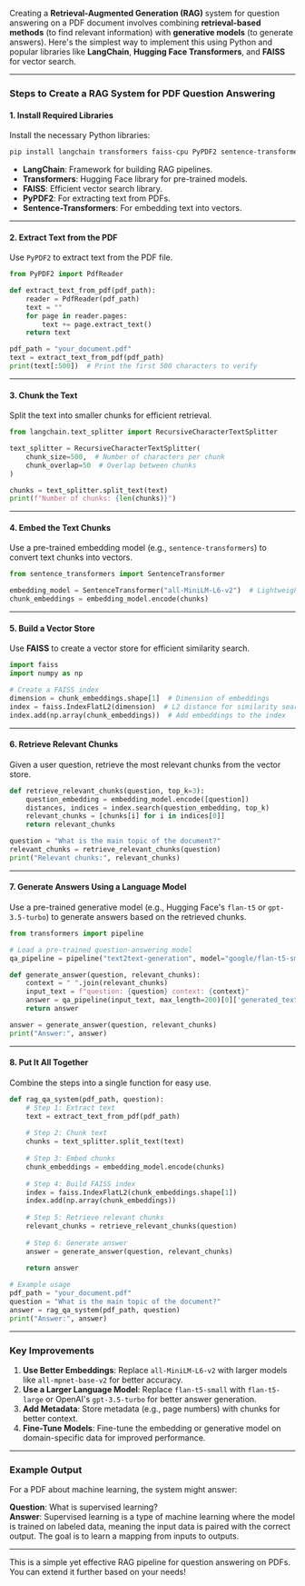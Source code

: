 Creating a **Retrieval-Augmented Generation (RAG)** system for question answering on a PDF document involves combining **retrieval-based methods** (to find relevant information) with **generative models** (to generate answers). Here's the simplest way to implement this using Python and popular libraries like **LangChain**, **Hugging Face Transformers**, and **FAISS** for vector search.

---

### **Steps to Create a RAG System for PDF Question Answering**

#### 1. **Install Required Libraries**
Install the necessary Python libraries:

```bash
pip install langchain transformers faiss-cpu PyPDF2 sentence-transformers
```

- **LangChain**: Framework for building RAG pipelines.
- **Transformers**: Hugging Face library for pre-trained models.
- **FAISS**: Efficient vector search library.
- **PyPDF2**: For extracting text from PDFs.
- **Sentence-Transformers**: For embedding text into vectors.

---

#### 2. **Extract Text from the PDF**
Use `PyPDF2` to extract text from the PDF file.

```python
from PyPDF2 import PdfReader

def extract_text_from_pdf(pdf_path):
    reader = PdfReader(pdf_path)
    text = ""
    for page in reader.pages:
        text += page.extract_text()
    return text

pdf_path = "your_document.pdf"
text = extract_text_from_pdf(pdf_path)
print(text[:500])  # Print the first 500 characters to verify
```

---

#### 3. **Chunk the Text**
Split the text into smaller chunks for efficient retrieval.

```python
from langchain.text_splitter import RecursiveCharacterTextSplitter

text_splitter = RecursiveCharacterTextSplitter(
    chunk_size=500,  # Number of characters per chunk
    chunk_overlap=50  # Overlap between chunks
)

chunks = text_splitter.split_text(text)
print(f"Number of chunks: {len(chunks)}")
```

---

#### 4. **Embed the Text Chunks**
Use a pre-trained embedding model (e.g., `sentence-transformers`) to convert text chunks into vectors.

```python
from sentence_transformers import SentenceTransformer

embedding_model = SentenceTransformer("all-MiniLM-L6-v2")  # Lightweight embedding model
chunk_embeddings = embedding_model.encode(chunks)
```

---

#### 5. **Build a Vector Store**
Use **FAISS** to create a vector store for efficient similarity search.

```python
import faiss
import numpy as np

# Create a FAISS index
dimension = chunk_embeddings.shape[1]  # Dimension of embeddings
index = faiss.IndexFlatL2(dimension)  # L2 distance for similarity search
index.add(np.array(chunk_embeddings))  # Add embeddings to the index
```

---

#### 6. **Retrieve Relevant Chunks**
Given a user question, retrieve the most relevant chunks from the vector store.

```python
def retrieve_relevant_chunks(question, top_k=3):
    question_embedding = embedding_model.encode([question])
    distances, indices = index.search(question_embedding, top_k)
    relevant_chunks = [chunks[i] for i in indices[0]]
    return relevant_chunks

question = "What is the main topic of the document?"
relevant_chunks = retrieve_relevant_chunks(question)
print("Relevant chunks:", relevant_chunks)
```

---

#### 7. **Generate Answers Using a Language Model**
Use a pre-trained generative model (e.g., Hugging Face's `flan-t5` or `gpt-3.5-turbo`) to generate answers based on the retrieved chunks.

```python
from transformers import pipeline

# Load a pre-trained question-answering model
qa_pipeline = pipeline("text2text-generation", model="google/flan-t5-small")

def generate_answer(question, relevant_chunks):
    context = " ".join(relevant_chunks)
    input_text = f"question: {question} context: {context}"
    answer = qa_pipeline(input_text, max_length=200)[0]['generated_text']
    return answer

answer = generate_answer(question, relevant_chunks)
print("Answer:", answer)
```

---

#### 8. **Put It All Together**
Combine the steps into a single function for easy use.

```python
def rag_qa_system(pdf_path, question):
    # Step 1: Extract text
    text = extract_text_from_pdf(pdf_path)
    
    # Step 2: Chunk text
    chunks = text_splitter.split_text(text)
    
    # Step 3: Embed chunks
    chunk_embeddings = embedding_model.encode(chunks)
    
    # Step 4: Build FAISS index
    index = faiss.IndexFlatL2(chunk_embeddings.shape[1])
    index.add(np.array(chunk_embeddings))
    
    # Step 5: Retrieve relevant chunks
    relevant_chunks = retrieve_relevant_chunks(question)
    
    # Step 6: Generate answer
    answer = generate_answer(question, relevant_chunks)
    
    return answer

# Example usage
pdf_path = "your_document.pdf"
question = "What is the main topic of the document?"
answer = rag_qa_system(pdf_path, question)
print("Answer:", answer)
```

---

### **Key Improvements**
1. **Use Better Embeddings**: Replace `all-MiniLM-L6-v2` with larger models like `all-mpnet-base-v2` for better accuracy.
2. **Use a Larger Language Model**: Replace `flan-t5-small` with `flan-t5-large` or OpenAI's `gpt-3.5-turbo` for better answer generation.
3. **Add Metadata**: Store metadata (e.g., page numbers) with chunks for better context.
4. **Fine-Tune Models**: Fine-tune the embedding or generative model on domain-specific data for improved performance.

---

### **Example Output**
For a PDF about machine learning, the system might answer:

**Question**: What is supervised learning?  
**Answer**: Supervised learning is a type of machine learning where the model is trained on labeled data, meaning the input data is paired with the correct output. The goal is to learn a mapping from inputs to outputs.

---

This is a simple yet effective RAG pipeline for question answering on PDFs. You can extend it further based on your needs!
